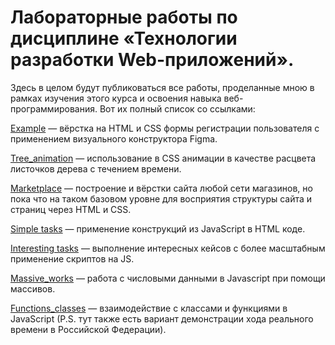 # Лабораторные работы по дисциплине «Технологии разработки Web-приложений».

Здесь в целом будут публиковаться все работы, проделанные мною в рамках изучения этого курса и освоения навыка веб-программирования. Вот их полный список со ссылками:

[Example](https://github.com/Valyaevgeorgiy/Web_apps_dev/tree/main/example) — вёрстка на HTML и CSS формы регистрации пользователя с применением визуального конструктора Figma.

[Tree_animation](https://github.com/Valyaevgeorgiy/Web_apps_dev/tree/main/tree_animation) — использование в CSS анимации в качестве расцвета листочков дерева с течением времени.

[Marketplace](https://github.com/Valyaevgeorgiy/Web_apps_dev/tree/main/marketplace) — построение и вёрстки сайта любой сети магазинов, но пока что на таком базовом
уровне для восприятия структуры сайта и страниц через HTML и CSS.

[Simple tasks](https://github.com/Valyaevgeorgiy/Web_apps_dev/tree/main/Simple%20tasks) — применение конструкций из JavaScript в HTML коде.

[Interesting tasks](https://github.com/Valyaevgeorgiy/Web_apps_dev/tree/main/Interesting%20tasks) — выполнение интересных кейсов с более масштабным применение скриптов на JS.

[Massive_works](https://github.com/Valyaevgeorgiy/Web_apps_dev/tree/main/Work_massive) — работа с числовыми данными в Javascript при помощи массивов.

[Functions_classes](https://github.com/Valyaevgeorgiy/Web_apps_dev/tree/main/Functions_classes) — взаимодействие с классами и функциями в JavaScript (P.S. тут также есть вариант демонстрации хода реального времени в Российской Федерации).


